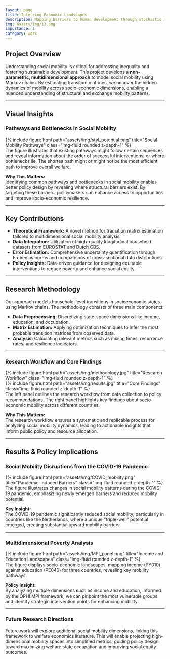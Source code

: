 ```yaml
---
layout: page
title: Inferring Economic Landscapes
description: Mapping barriers to human development through stochastic modelling.
img: assets/img/13.png
importance: 1
category: work
---
```





## Project Overview

Understanding social mobility is critical for addressing inequality and fostering sustainable development. This project develops a **non-parametric, multidimensional approach** to model social mobility using Markov chains. By estimating transition matrices, we uncover the hidden dynamics of mobility across socio-economic dimensions, enabling a nuanced understanding of structural and exchange mobility patterns.

---

## Visual Insights

### Pathways and Bottlenecks in Social Mobility

<div class="row">
    <div class="col-sm mt-3 mt-md-0">
        {% include figure.html path="assets/img/styl_potential.png" title="Social Mobility Pathways" class="img-fluid rounded z-depth-1" %}
    </div>
</div>

<div class="caption">
    The figure illustrates that existing pathways might follow certain sequences and reveal information about the order of successful interventions, or where bottlenecks lie. The shortes path might or might not be the most efficient path to improve overall welfare. 
</div>

**Why This Matters:**  
Identifying common pathways and bottlenecks in social mobility enables better policy design by revealing where structural barriers exist. By targeting these barriers, policymakers can enhance access to opportunities and improve socio-economic resilience.

---

## Key Contributions

- **Theoretical Framework:** A novel method for transition matrix estimation tailored to multidimensional social mobility analysis.
- **Data Integration:** Utilization of high-quality longitudinal household datasets from EUROSTAT and Dutch CBS.
- **Error Estimation:** Comprehensive uncertainty quantification through Frobenius norms and comparisons of cross-sectional data distributions.
- **Policy Insights:** Data-driven guidance for designing equitable interventions to reduce poverty and enhance social equity.

---

## Research Methodology

Our approach models household-level transitions in socioeconomic states using Markov chains. The methodology consists of three main components:

- **Data Preprocessing:** Discretizing state-space dimensions like income, education, and occupation.
- **Matrix Estimation:** Applying optimization techniques to infer the most probable transition matrices from observed data.
- **Analysis:** Calculating relevant metrics such as mixing times, recurrence rates, and resilience indicators.

---

### Research Workflow and Core Findings

<div class="row">
    <div class="col-sm-8 mt-3 mt-md-0">
        {% include figure.html path="assets/img/methodology.jpg" title="Research Workflow" class="img-fluid rounded z-depth-1" %}
    </div>
    <div class="col-sm-4 mt-3 mt-md-0">
        {% include figure.html path="assets/img/results.jpg" title="Core Findings" class="img-fluid rounded z-depth-1" %}
    </div>
</div>

<div class="caption">
    The left panel outlines the research workflow from data collection to policy recommendations. The right panel highlights key findings about socio-economic mobility across different countries.
</div>

**Why This Matters:**  
The research workflow ensures a systematic and replicable process for analyzing social mobility dynamics, leading to actionable insights that inform public policy and resource allocation.

---

## Results & Policy Implications

### Social Mobility Disruptions from the COVID-19 Pandemic

<div class="row">
    <div class="col-sm mt-3 mt-md-0">
        {% include figure.html path="assets/img/COVID_mobility.png" title="Pandemic-Induced Barriers" class="img-fluid rounded z-depth-1" %}
    </div>
</div>

<div class="caption">
    The figure illustrates changes in social mobility patterns during the COVID-19 pandemic, emphasizing newly emerged barriers and reduced mobility potential.
</div>

**Key Insight:**  
The COVID-19 pandemic significantly reduced social mobility, particularly in countries like the Netherlands, where a unique "triple-well" potential emerged, creating substantial upward mobility barriers.

---

### Multidimensional Poverty Analysis

<div class="row">
    <div class="col-sm mt-3 mt-md-0">
        {% include figure.html path="assets/img/MPI_panel.png" title="Income and Education Landscapes" class="img-fluid rounded z-depth-1" %}
    </div>
</div>

<div class="caption">
    The figure displays socio-economic landscapes, mapping income (PY010) against education (PE040) for three countries, revealing key mobility pathways.
</div>

**Policy Insight:**  
By analyzing multiple dimensions such as income and education, informed by the OPHI MPI framework, we can pinpoint the most vulnerable groups and identify strategic intervention points for enhancing mobility.

---

### Future Research Directions

<div class="caption">
    Future work will explore additional social mobility dimensions, linking this framework to welfare economics literature. This will enable projecting high-dimensional mobility spaces into simplified metrics, guiding policy design toward maximizing welfare state occupation and improving social equity outcomes.
</div>